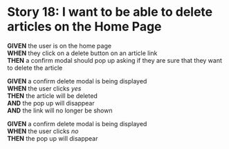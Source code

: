 # Story 18: I want to be able to delete articles on the Home Page

**GIVEN** the user is on the home page<br/>
**WHEN** they click on a delete button on an article link<br/>
**THEN** a confirm modal should pop up asking if they are sure that they want to delete the article<br/>

**GIVEN** a confirm delete modal is being displayed<br/>
**WHEN** the user clicks *yes*<br/>
**THEN** the article will be deleted<br/>
**AND** the pop up will disappear<br/>
**AND** the link will no longer be shown<br/>

**GIVEN** a confirm delete modal is being displayed<br/>
**WHEN** the user clicks *no*<br/>
**THEN** the pop up will disappear<br/>

